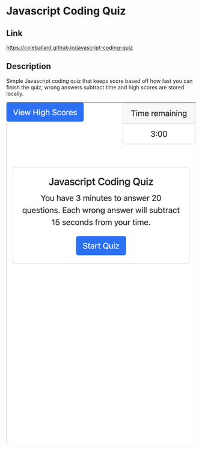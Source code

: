 # Javascript Coding Quiz

## **Link**

https://coleballard.github.io/javascript-coding-quiz

## **Description**

Simple Javascript coding quiz that keeps score based off how fast you can finish the quiz, wrong answers subtract time and high scores are stored locally.

![screenshot of webpage](Assets/appscrnshot.png)
